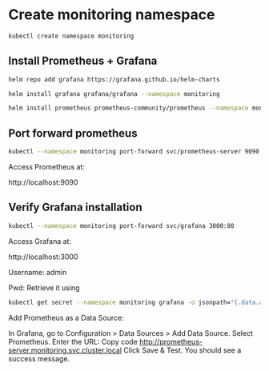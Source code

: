 # Create monitoring namespace
```bash
kubectl create namespace monitoring
```
## Install Prometheus + Grafana
```bash
helm repo add grafana https://grafana.github.io/helm-charts

helm install grafana grafana/grafana --namespace monitoring

helm install prometheus prometheus-community/prometheus --namespace monitoring --create-namespace
```
## Port forward prometheus
```bash
kubectl --namespace monitoring port-forward svc/prometheus-server 9090:80
```
Access Prometheus at:

http://localhost:9090

## Verify Grafana installation
```bash
kubectl --namespace monitoring port-forward svc/grafana 3000:80
```
Access Grafana at:

http://localhost:3000

Username: admin

Pwd: Retrieve it using 
```bash
kubectl get secret --namespace monitoring grafana -o jsonpath="{.data.admin-password}" | base64 --decode ; echo
```

Add Prometheus as a Data Source:

In Grafana, go to Configuration > Data Sources > Add Data Source.
Select Prometheus.
Enter the URL: 
Copy code
http://prometheus-server.monitoring.svc.cluster.local
Click Save & Test. You should see a success message.